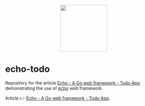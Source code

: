 <p align="center">
<a href="https://thedevelopercafe.com/">
<img src="https://thedevelopercafe.com/favicon.ico" width="150px">
</a>
</p>

# echo-todo

Repository for the article [Echo - A Go web framework - Todo App](https://thedevelopercafe.com/articles/echo-a-go-web-framework-todo-app-a614c9942f0c) demonstrating the use of [echo](https://echo.labstack.com/) web framework.

Article 👉 [Echo - A Go web framework - Todo App](https://thedevelopercafe.com/articles/echo-a-go-web-framework-todo-app-a614c9942f0c).
